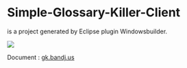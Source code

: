 # Simple-Glossary-Killer-Client 
is a project generated by Eclipse plugin Windowsbuilder.

<img src="http://cloud.github.com/downloads/jo32/Simple-Glossary-Killer-Client/ui.png" />

Document : [gk.bandj.us](http://gk.bandj.us)